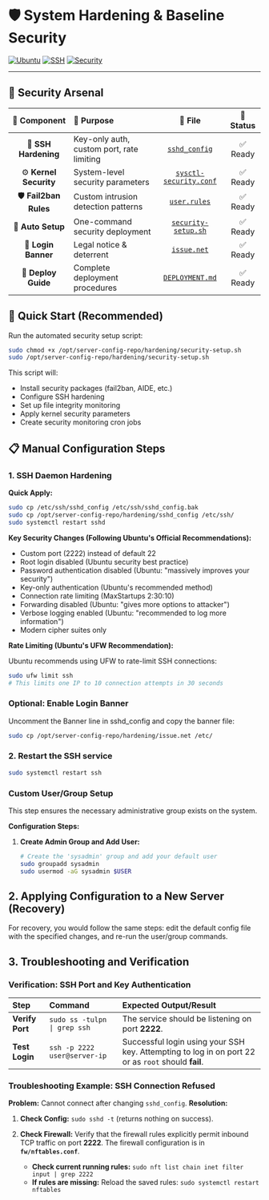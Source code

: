 # 🛡️ **System Hardening & Baseline Security**

[![Ubuntu](https://img.shields.io/badge/Ubuntu-Hardened-E95420?style=for-the-badge&logo=ubuntu&logoColor=white)](https://ubuntu.com/server)
[![SSH](https://img.shields.io/badge/SSH-Key%20Only-success?style=for-the-badge&logo=openssh&logoColor=white)](./sshd_config)
[![Security](https://img.shields.io/badge/Security-Enterprise-red?style=for-the-badge&logo=shield&logoColor=white)](./security-setup.sh)

---

## 🎯 **Security Arsenal**

| 🔐 **Component** | 📝 **Purpose** | 📁 **File** | 🚀 **Status** |
|:---:|:---|:---:|:---:|
| 🔑 **SSH Hardening** | Key-only auth, custom port, rate limiting | [`sshd_config`](./sshd_config) | ✅ Ready |
| ⚙️ **Kernel Security** | System-level security parameters | [`sysctl-security.conf`](./sysctl-security.conf) | ✅ Ready |
| 🛡️ **Fail2ban Rules** | Custom intrusion detection patterns | [`user.rules`](./user.rules) | ✅ Ready |
| 🤖 **Auto Setup** | One-command security deployment | [`security-setup.sh`](./security-setup.sh) | ✅ Ready |
| 🚨 **Login Banner** | Legal notice & deterrent | [`issue.net`](./issue.net) | ✅ Ready |
| 📖 **Deploy Guide** | Complete deployment procedures | [`DEPLOYMENT.md`](./DEPLOYMENT.md) | ✅ Ready |

## 🚀 Quick Start (Recommended)

Run the automated security setup script:

```bash
sudo chmod +x /opt/server-config-repo/hardening/security-setup.sh
sudo /opt/server-config-repo/hardening/security-setup.sh
```

This script will:
- Install security packages (fail2ban, AIDE, etc.)
- Configure SSH hardening
- Set up file integrity monitoring
- Apply kernel security parameters
- Create security monitoring cron jobs

## 📋 Manual Configuration Steps

### 1. SSH Daemon Hardening

**Quick Apply:**

```bash
sudo cp /etc/ssh/sshd_config /etc/ssh/sshd_config.bak
sudo cp /opt/server-config-repo/hardening/sshd_config /etc/ssh/
sudo systemctl restart sshd
```

**Key Security Changes (Following Ubuntu's Official Recommendations):**
- Custom port (2222) instead of default 22
- Root login disabled (Ubuntu security best practice)
- Password authentication disabled (Ubuntu: "massively improves your security")
- Key-only authentication (Ubuntu's recommended method)
- Connection rate limiting (MaxStartups 2:30:10)
- Forwarding disabled (Ubuntu: "gives more options to attacker")
- Verbose logging enabled (Ubuntu: "recommended to log more information")
- Modern cipher suites only

**Rate Limiting (Ubuntu's UFW Recommendation):**

Ubuntu recommends using UFW to rate-limit SSH connections:

```bash
sudo ufw limit ssh
# This limits one IP to 10 connection attempts in 30 seconds
```

### Optional: Enable Login Banner

Uncomment the Banner line in sshd_config and copy the banner file:

```bash
sudo cp /opt/server-config-repo/hardening/issue.net /etc/
```

### 2. Restart the SSH service

```bash
sudo systemctl restart ssh
```

### Custom User/Group Setup

This step ensures the necessary administrative group exists on the system.

**Configuration Steps:**

1. **Create Admin Group and Add User:**

    ```bash
    # Create the 'sysadmin' group and add your default user
    sudo groupadd sysadmin
    sudo usermod -aG sysadmin $USER
    ```

## 2. Applying Configuration to a New Server (Recovery)

For recovery, you would follow the same steps: edit the default config file with the specified changes, and
re-run the user/group commands.

## 3. Troubleshooting and Verification

### Verification: SSH Port and Key Authentication

| Step | Command | Expected Output/Result |
| :--- | :--- | :--- |
| **Verify Port** | `sudo ss -tulpn \| grep ssh` | The service should be listening on port **2222**. |
| **Test Login** | `ssh -p 2222 user@server-ip` | Successful login using your SSH key. Attempting to log in on port 22 or as `root` should **fail**. |

### Troubleshooting Example: SSH Connection Refused

**Problem:** Cannot connect after changing `sshd_config`.
**Resolution:**

1. **Check Config:** `sudo sshd -t` (returns nothing on success).

2. **Check Firewall:** Verify that the firewall rules explicitly permit inbound TCP traffic on port **2222**.
   The firewall configuration is in **`fw/nftables.conf`**.
   - **Check current running rules:** `sudo nft list chain inet filter input | grep 2222`
   - **If rules are missing:** Reload the saved rules: `sudo systemctl restart nftables`
